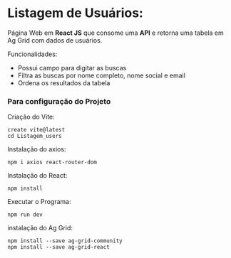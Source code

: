 # Listagem de Usuários:

Página Web em **React JS** que consome uma **API** e retorna uma tabela em Ag Grid com dados de usuários. 

Funcionalidades:
 - Possui campo para digitar as buscas
 - Filtra as buscas por nome completo, nome social e email
 - Ordena os resultados da tabela
 

### Para configuração do Projeto

Criação do Vite:
```
create vite@latest
cd Listagem_users
```
 
Instalação do axios:
```
npm i axios react-router-dom
```

Instalação do React:
```
npm install
```

Executar o Programa:
```
npm run dev
``` 

instalação do Ag Grid:
``` 
npm install --save ag-grid-community
npm install --save ag-grid-react
```


 
 

